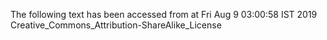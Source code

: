 The following text has been accessed from at Fri Aug 9 03:00:58 IST 2019
Creative_Commons_Attribution-ShareAlike_License
